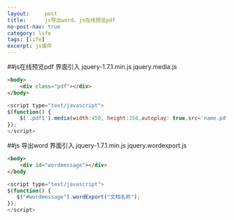 ```yaml
---
layout:     post
title:      js导出word，js在线预览pdf
no-post-nav: true
category: life
tags: [life]
excerpt: js插件	
---
```

##js在线预览pdf
界面引入 jquery-1.7.1.min.js  jquery.media.js
```html
<body>
    <div class="pdf"></div>
</body>
```
```js
<script type="text/javascript">  
$(function() {  
    $('.pdf1').media(width:450, height:350,autoplay: true,src='name.pdf');  
});  
</script>
```

##js 导出word
界面引入 jquery-1.7.1.min.js  jquery.wordexport.js
```html
<body>
    <div id="wordmessage"></div>
</body
```

```js
<script type="text/javascript">  
$(function() {  
   $("#wordmessage").wordExport("文档名称");
});  
</script>
```